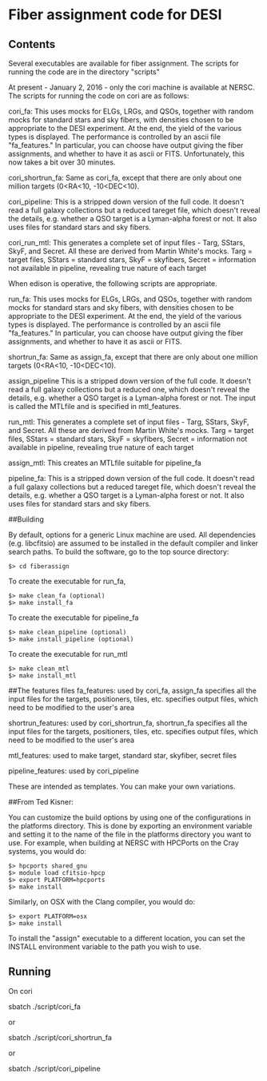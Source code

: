 # Fiber assignment code for DESI

## Contents

Several executables are available for fiber assignment.  The scripts for running the code are in the directory "scripts"

At present - January 2, 2016 - only the cori machine is available at NERSC.  The scripts for running the code on cori are as follows:

cori_fa:   This uses mocks for ELGs, LRGs, and QSOs, together with random mocks for standard stars and sky fibers, with densities chosen to be appropriate to the DESI experiment.  At the end, the yield of the various types is displayed.  The performance is controlled by an ascii file "fa_features."  In particular, you can choose have output giving the fiber assignments, and whether to have it as ascii or FITS. Unfortunately, this now takes a bit over 30 minutes. 

cori_shortrun_fa:  Same as cori_fa, except that there are only about one million targets (0<RA<10, -10<DEC<10).

cori_pipeline: This is a stripped down version of the full code.  It doesn't read a full galaxy collections but a reduced tareget file, which doesn't reveal the details, e.g. whether a QSO target is a  Lyman-alpha forest or not.  It also uses files for standard stars and sky fibers.

cori_run_mtl:  This generates a complete set of input files - Targ, SStars, SkyF, and Secret.  All these are derived from Martin White's mocks.  Targ = target files, SStars = standard stars, SkyF = skyfibers, Secret = information not available in pipeline, revealing true nature of each target

When edison is operative, the following scripts are appropriate.

run_fa:  This uses mocks for ELGs, LRGs, and QSOs, together with random mocks for standard stars and sky fibers, with densities chosen to be appropriate to the DESI experiment.  At the end, the yield of the various types is displayed.  The performance is controlled by an ascii file "fa_features."  In particular, you can choose have output giving the fiber assignments, and whether to have it as ascii or FITS.

shortrun_fa: Same as assign_fa, except that there are only about one million targets (0<RA<10, -10<DEC<10).

assign_pipeline This is a stripped down version of the full code.  It doesn't read a full galaxy collections but a reduced one, which doesn't reveal the details, e.g. whether a QSO target is a  Lyman-alpha forest or not.  The input is called the MTLfile and is specified in mtl_features.

run_mtl:  This generates a complete set of input files - Targ, SStars, SkyF, and Secret.  All these are derived from Martin White's mocks.  Targ = target files, SStars = standard stars, SkyF = skyfibers, Secret = information not available in pipeline, revealing true nature of each target

assign_mtl: This creates an MTLfile suitable for pipeline_fa

pipeline_fa: This is a stripped down version of the full code.  It doesn't read a full galaxy collections but a reduced tareget file, which doesn't reveal the details, e.g. whether a QSO target is a  Lyman-alpha forest or not.  It also uses files for standard stars and sky fibers.



##Building

By default, options for a generic Linux machine are used.  All 
dependencies (e.g. libcfitsio) are assumed to be installed in
the default compiler and linker search paths.  To build the 
software, go to the top source directory:

    $> cd fiberassign

To create the executable for run_fa,

    $> make clean_fa (optional)
    $> make install_fa

To create the executable for pipeline_fa

    $> make clean_pipeline (optional)
    $> make install_pipeline (optional)

To create the executable for run_mtl

    $> make clean_mtl
    $> make install_mtl

##The features files
fa_features: used by cori_fa, assign_fa
    specifies all the input files for the targets, positioners, tiles, etc.
    specifies output files, which need to be modified to the user's area

shortrun_features: used by cori_shortrun_fa, shortrun_fa
    specifies all the input files for the targets, positioners, tiles, etc.
    specifies output files, which need to be modified to the user's area

mtl_features: used to make target, standard star, skyfiber, secret files


pipeline_features: used by cori_pipeline
   

    
These are intended as templates.  You can make your own variations.

##From Ted Kisner:

You can customize the build options by using one of the 
configurations in the platforms directory.  This is done by 
exporting an environment variable and setting it to the name of 
the file in the platforms directory you want to use.  For example, 
when building at NERSC with HPCPorts on the Cray systems, you would do:

    $> hpcports shared_gnu
    $> module load cfitsio-hpcp
    $> export PLATFORM=hpcports
    $> make install

Similarly, on OSX with the Clang compiler, you would do:

    $> export PLATFORM=osx
    $> make install

To install the "assign" executable to a different location,
you can set the INSTALL environment variable to the path you
wish to use.

## Running

On cori


sbatch ./script/cori_fa 

or

sbatch ./script/cori_shortrun_fa

or 

sbatch ./script/cori_pipeline

